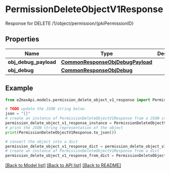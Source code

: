 # PermissionDeleteObjectV1Response

Response for DELETE /1/object/permission/{pkiPermissionID}

## Properties

Name | Type | Description | Notes
------------ | ------------- | ------------- | -------------
**obj_debug_payload** | [**CommonResponseObjDebugPayload**](CommonResponseObjDebugPayload.md) |  | 
**obj_debug** | [**CommonResponseObjDebug**](CommonResponseObjDebug.md) |  | [optional] 

## Example

```python
from eZmaxApi.models.permission_delete_object_v1_response import PermissionDeleteObjectV1Response

# TODO update the JSON string below
json = "{}"
# create an instance of PermissionDeleteObjectV1Response from a JSON string
permission_delete_object_v1_response_instance = PermissionDeleteObjectV1Response.from_json(json)
# print the JSON string representation of the object
print(PermissionDeleteObjectV1Response.to_json())

# convert the object into a dict
permission_delete_object_v1_response_dict = permission_delete_object_v1_response_instance.to_dict()
# create an instance of PermissionDeleteObjectV1Response from a dict
permission_delete_object_v1_response_from_dict = PermissionDeleteObjectV1Response.from_dict(permission_delete_object_v1_response_dict)
```
[[Back to Model list]](../README.md#documentation-for-models) [[Back to API list]](../README.md#documentation-for-api-endpoints) [[Back to README]](../README.md)


